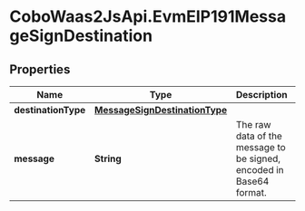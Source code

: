 # CoboWaas2JsApi.EvmEIP191MessageSignDestination

## Properties

Name | Type | Description | Notes
------------ | ------------- | ------------- | -------------
**destinationType** | [**MessageSignDestinationType**](MessageSignDestinationType.md) |  | 
**message** | **String** | The raw data of the message to be signed, encoded in Base64 format. | 



